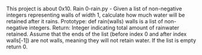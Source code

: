 This project is about 0x10. Rain
0-rain.py - Given a list of non-negative integers representing walls of width 1, calculate how much water will be retained after it rains.
Prototype: def rain(walls)
walls is a list of non-negative integers.
Return: Integer indicating total amount of rainwater retained.
Assume that the ends of the list (before index 0 and after index walls[-1]) are not walls, meaning they will not retain water.
If the list is empty return 0.
